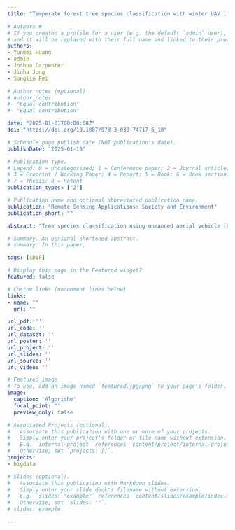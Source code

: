 ```yaml
---
title: "Temperate forest tree species classification with winter UAV images"

# Authors #
# If you created a profile for a user (e.g. the default `admin` user), write the username (folder name) here 
# and it will be replaced with their full name and linked to their profile.
authors:
- Yunmei Huang
- admin
- Joshua Carpenter
- Jinha Jung
- Songlin Fei

# Author notes (optional)
# author_notes:
#- "Equal contribution"
#- "Equal contribution"

date: "2025-01-01T00:00:00Z"
doi: "https://doi.org/10.1007/978-3-030-74717-6_10"

# Schedule page publish date (NOT publication's date).
publishDate: "2025-01-15"

# Publication type.
# Legend: 0 = Uncategorized; 1 = Conference paper; 2 = Journal article;
# 3 = Preprint / Working Paper; 4 = Report; 5 = Book; 6 = Book section;
# 7 = Thesis; 8 = Patent
publication_types: ["2"]

# Publication name and optional abbreviated publication name.
publication: "Remote Sensing Applications: Society and Environment"
publication_short: ""

abstract: "Tree species classification using unmanned aerial vehicle (UAV) images has gained increasing attention due to recent advancements in deep learning algorithms and UAV technology. Recent studies have primarily focused on the use of UAV images captured during the growing seasons. Despite the fact that winter is a critical and convenient period for forest inventory, limited studies have explored the application of winter images for species classification. By training a deep learning model (ResNet18), we achieved an average F1-score of 0.9 for classification among eight species using winter UAV images in a temperate forest. To enhance model interpretability, we applied the Grad-CAM method, which generated feature maps identifying critical regions for species classification. To examine the impact of color on species classification, we converted RGB images to grayscale. Model accuracy on grayscale images decreased slightly (F1-score 0.86) but it effectively learned features from canopy images. This study contributes to the field by pioneering the use of winter images for tree species classification in temperate forests, which provides new opportunities for year-round UAV-based forest inventory. Given winter provides the opportunity to inventory other under-canopy features such as trunk diameter, adding the capability of species classification with winter images could greatly improve the capacity and efficiency of UAV-based forest inventory."

# Summary. An optional shortened abstract.
# summary: In this paper, 

tags: [iDiF]

# Display this page in the Featured widget?
featured: false

# Custom links (uncomment lines below)
links:
- name: ""
  url: ""

url_pdf: ''
url_code: ''
url_dataset: ''
url_poster: ''
url_project: ''
url_slides: ''
url_source: ''
url_video: ''

# Featured image
# To use, add an image named `featured.jpg/png` to your page's folder. 
image:
  caption: 'Algorithm'
  focal_point: ""
  preview_only: false

# Associated Projects (optional).
#   Associate this publication with one or more of your projects.
#   Simply enter your project's folder or file name without extension.
#   E.g. `internal-project` references `content/project/internal-project/index.md`.
#   Otherwise, set `projects: []`.
projects:
- bigdata

# Slides (optional).
#   Associate this publication with Markdown slides.
#   Simply enter your slide deck's filename without extension.
#   E.g. `slides: "example"` references `content/slides/example/index.md`.
#   Otherwise, set `slides: ""`.
# slides: example

---
```


